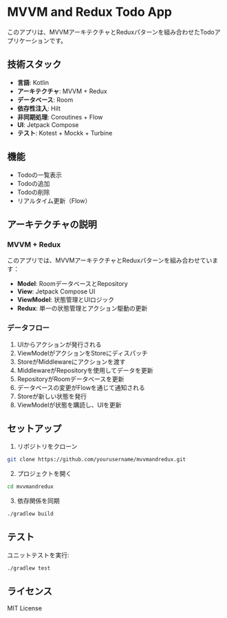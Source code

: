 # MVVM and Redux Todo App

このアプリは、MVVMアーキテクチャとReduxパターンを組み合わせたTodoアプリケーションです。

## 技術スタック

- **言語**: Kotlin
- **アーキテクチャ**: MVVM + Redux
- **データベース**: Room
- **依存性注入**: Hilt
- **非同期処理**: Coroutines + Flow
- **UI**: Jetpack Compose
- **テスト**: Kotest + Mockk + Turbine

## 機能

- Todoの一覧表示
- Todoの追加
- Todoの削除
- リアルタイム更新（Flow）

## アーキテクチャの説明

### MVVM + Redux

このアプリでは、MVVMアーキテクチャとReduxパターンを組み合わせています：

- **Model**: RoomデータベースとRepository
- **View**: Jetpack Compose UI
- **ViewModel**: 状態管理とUIロジック
- **Redux**: 単一の状態管理とアクション駆動の更新

### データフロー

1. UIからアクションが発行される
2. ViewModelがアクションをStoreにディスパッチ
3. StoreがMiddlewareにアクションを渡す
4. MiddlewareがRepositoryを使用してデータを更新
5. RepositoryがRoomデータベースを更新
6. データベースの変更がFlowを通じて通知される
7. Storeが新しい状態を発行
8. ViewModelが状態を購読し、UIを更新

## セットアップ

1. リポジトリをクローン
```bash
git clone https://github.com/yourusername/mvvmandredux.git
```

2. プロジェクトを開く
```bash
cd mvvmandredux
```

3. 依存関係を同期
```bash
./gradlew build
```

## テスト

ユニットテストを実行:
```bash
./gradlew test
```

## ライセンス

MIT License 